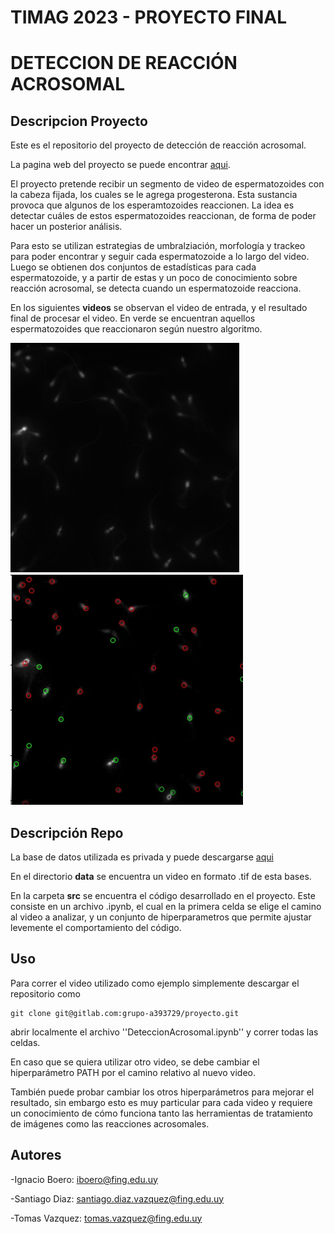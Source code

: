 # TIMAG 2023 - PROYECTO FINAL  
# DETECCION DE REACCIÓN ACROSOMAL

## Descripcion Proyecto

Este es el repositorio del proyecto de detección de reacción acrosomal. 

La pagina web del proyecto se puede encontrar [aqui](https://nacho.boero.gitlab.io/proyecto/).


El proyecto pretende recibir un segmento de video de espermatozoides con la cabeza fijada, los cuales se le agrega progesterona. Esta sustancia provoca que algunos de los esperamtozoides reaccionen. La idea es detectar cuáles de estos espermatozoides reaccionan, de forma de poder hacer un posterior análisis. 

Para esto se utilizan estrategias de umbralziación, morfología y trackeo para poder encontrar y seguir cada espermatozoide a lo largo del video. Luego se obtienen dos conjuntos de estadísticas para cada espermatozoide, y a partir de estas y un poco de conocimiento sobre reacción acrosomal, se detecta cuando un espermatozoide reacciona.

En los siguientes **videos** se observan el video de entrada, y el resultado final de procesar el video. En verde se encuentran aquellos espermatozoides que reaccionaron según nuestro algoritmo.


[![Video](page_conf/content/images/esperma.png)](page_conf/content/images/canal_fluo.mp4)
[![Video](page_conf/content/images/img_reaccion.png)](page_conf/content/images/reaccion.mp4)


## Descripción Repo
La base de datos utilizada es privada y puede descargarse [aqui](https://drive.google.com/drive/folders/1qz0pKqzCH1xABSosfddQ5trlzbb2u1z0?usp=drive_link) 


En el directorio **data** se encuentra un video en formato .tif de esta bases.

En la carpeta **src** se encuentra el código desarrollado en el proyecto. Este consiste en un archivo .ipynb, el cual en la primera celda se elige el camino al video a analizar, y un conjunto de hiperparametros que permite ajustar levemente el comportamiento del código.

## Uso
Para correr el video utilizado como ejemplo simplemente descargar el repositorio como

```
git clone git@gitlab.com:grupo-a393729/proyecto.git
```

abrir localmente el archivo ''DeteccionAcrosomal.ipynb'' y correr todas las celdas.

En caso que se quiera utilizar otro video, se debe cambiar el hiperparámetro PATH por el camino relativo al nuevo video. 

También puede probar cambiar los otros hiperparámetros para mejorar el resultado, sin embargo esto es muy particular para cada video y requiere un conocimiento de cómo funciona tanto las herramientas de tratamiento de imágenes como las reacciones acrosomales.

## Autores

  -Ignacio Boero: iboero@fing.edu.uy

  -Santiago Diaz: santiago.diaz.vazquez@fing.edu.uy

  -Tomas Vazquez: tomas.vazquez@fing.edu.uy
